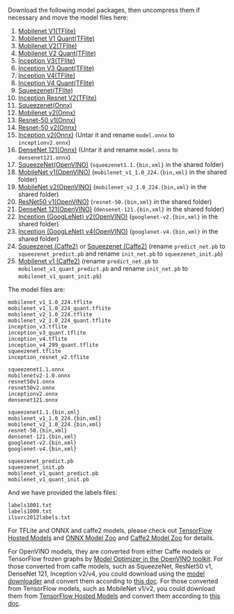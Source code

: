 Download the following model packages, then uncompress them if necessary and move the model files here:
1. [Mobilenet V1(TFlite)](http://download.tensorflow.org/models/mobilenet_v1_2018_02_22/mobilenet_v1_1.0_224.tgz)
2. [Mobilenet V1 Quant(TFlite)](http://download.tensorflow.org/models/mobilenet_v1_2018_08_02/mobilenet_v1_1.0_224_quant.tgz)
3. [Mobilenet V2(TFlite)](http://download.tensorflow.org/models/tflite_11_05_08/mobilenet_v2_1.0_224.tgz)
4. [Mobilenet V2 Quant(TFlite)](http://download.tensorflow.org/models/tflite_11_05_08/mobilenet_v2_1.0_224_quant.tgz)
5. [Inception V3(TFlite)](https://storage.googleapis.com/download.tensorflow.org/models/tflite/model_zoo/upload_20180427/inception_v3_2018_04_27.tgz)
6. [Inception V3 Quant(TFlite)](http://download.tensorflow.org/models/tflite_11_05_08/inception_v3_quant.tgz)
7. [Inception V4(TFlite)](https://storage.googleapis.com/download.tensorflow.org/models/tflite/model_zoo/upload_20180427/inception_v4_2018_04_27.tgz)
8. [Inception V4 Quant(TFlite)](http://download.tensorflow.org/models/inception_v4_299_quant_20181026.tgz)
9. [Squeezenet(TFlite)](https://storage.googleapis.com/download.tensorflow.org/models/tflite/model_zoo/upload_20180427/squeezenet_2018_04_27.tgz)
10. [Inception Resnet V2(TFlite)](https://storage.googleapis.com/download.tensorflow.org/models/tflite/model_zoo/upload_20180427/inception_resnet_v2_2018_04_27.tgz)
11. [Squeezenet(Onnx)](https://s3.amazonaws.com/onnx-model-zoo/squeezenet/squeezenet1.1/squeezenet1.1.onnx)
12. [Mobilenet v2(Onnx)](https://s3.amazonaws.com/onnx-model-zoo/mobilenet/mobilenetv2-1.0/mobilenetv2-1.0.onnx)
13. [Resnet-50 v1(Onnx)](https://s3.amazonaws.com/onnx-model-zoo/resnet/resnet50v1/resnet50v1.onnx)
14. [Resnet-50 v2(Onnx)](https://s3.amazonaws.com/onnx-model-zoo/resnet/resnet50v2/resnet50v2.onnx)
15. [Inception v2(Onnx)](https://s3.amazonaws.com/download.onnx/models/opset_9/inception_v2.tar.gz) (Untar it and rename `model.onnx` to `inceptionv2.onnx`)
16. [DenseNet 121(Onnx)](https://s3.amazonaws.com/download.onnx/models/opset_9/densenet121.tar.gz) (Untar it and rename `model.onnx` to `densenet121.onnx`)
17. [SqueezeNet(OpenVINO)](https://drive.google.com/drive/folders/1TIdN3MepLthIyvYDNumAhY_hdoxtOW96) (`squeezenet1.1.{bin,xml}` in the shared folder)
18. [MobileNet v1(OpenVINO)](https://drive.google.com/drive/folders/1TIdN3MepLthIyvYDNumAhY_hdoxtOW96) (`mobilenet_v1_1.0_224.{bin,xml}` in the shared folder)
19. [MobileNet v2(OpenVINO)](https://drive.google.com/drive/folders/1TIdN3MepLthIyvYDNumAhY_hdoxtOW96) (`mobilenet_v2_1.0_224.{bin,xml}` in the shared folder)
20. [ResNet50 v1(OpenVINO)](https://drive.google.com/drive/folders/1TIdN3MepLthIyvYDNumAhY_hdoxtOW96) (`resnet-50.{bin,xml}` in the shared folder)
21. [DenseNet 121(OpenVINO)](https://drive.google.com/drive/folders/1TIdN3MepLthIyvYDNumAhY_hdoxtOW96) (`densenet-121.{bin,xml}` in the shared folder)
22. [Inception (GoogLeNet) v2(OpenVINO)](https://drive.google.com/drive/folders/1TIdN3MepLthIyvYDNumAhY_hdoxtOW96) (`googlenet-v2.{bin,xml}` in the shared folder)
23. [Inception (GoogLeNet) v4(OpenVINO)](https://drive.google.com/drive/folders/1TIdN3MepLthIyvYDNumAhY_hdoxtOW96) (`googlenet-v4.{bin,xml}` in the shared folder)
24. [Squeezenet (Caffe2)](https://github.com/facebookarchive/models/tree/master/squeezenet) or [Squeezenet (Caffe2)](https://drive.google.com/drive/folders/12WRLD3IaobFxVcagD0nyp_nW4-JvGybL) (rename `predict_net.pb` to `squeezenet_predict.pb` and rename `init_net.pb` to `squeezenet_init.pb`)
25. [Mobilenet v1 (Caffe2)](https://drive.google.com/drive/folders/1z_5l-ztBZsfDaRziP6paUhlZNuKoYdTN) (rename `predict_net.pb` to `mobilenet_v1_quant_predict.pb` and rename `init_net.pb` to `mobilenet_v1_quant_init.pb`)

The model files are:
```
mobilenet_v1_1.0_224.tflite
mobilenet_v1_1.0_224_quant.tflite
mobilenet_v2_1.0_224.tflite
mobilenet_v2_1.0_224_quant.tflite
inception_v3.tflite
inception_v3_quant.tflite
inception_v4.tflite
inception_v4_299_quant.tflite
squeezenet.tflite
inception_resnet_v2.tflite

squeezenet1.1.onnx
mobilenetv2-1.0.onnx
resnet50v1.onnx
resnet50v2.onnx
inceptionv2.onnx
densenet121.onnx

squeezenet1.1.{bin,xml}
mobilenet_v1_1.0_224.{bin,xml}
mobilenet_v2_1.0_224.{bin,xml}
resnet-50.{bin,xml}
densenet-121.{bin,xml}
googlenet-v2.{bin,xml}
googlenet-v4.{bin,xml}

squeezenet_predict.pb
squeezenet_init.pb
mobilenet_v1_quant_predict.pb
mobilenet_v1_quant_init.pb
```

And we have provided the labels files:
```
labels1001.txt
labels1000.txt
ilsvrc2012labels.txt
```

For TFLite and ONNX and caffe2 models, please check out [TensorFlow Hosted Models](https://www.tensorflow.org/lite/guide/hosted_models) and [ONNX Model Zoo](https://github.com/onnx/models) and [Caffe2 Model Zoo](https://github.com/facebookarchive/models) for details.

For OpenVINO models, they are converted from either Caffe models or TensorFlow frozen graphs by [Model Optimizer in the OpenVINO toolkit](https://docs.openvinotoolkit.org/latest/_docs_MO_DG_prepare_model_Prepare_Trained_Model.html).
For those converted from caffe models, such as SqueezeNet, ResNet50 v1, DenseNet 121, Inception v2/v4, you could download using the [model downloader](https://github.com/opencv/open_model_zoo/tree/master/model_downloader) and convert them according to [this doc](https://docs.openvinotoolkit.org/latest/_docs_MO_DG_prepare_model_convert_model_Convert_Model_From_Caffe.html). For those converted from TensorFlow models, such as MobileNet v1/v2, you could download them from [TensorFlow Hosted Models](https://www.tensorflow.org/lite/guide/hosted_models) and convert them according to [this doc](https://docs.openvinotoolkit.org/latest/_docs_MO_DG_prepare_model_convert_model_Convert_Model_From_TensorFlow.html).

